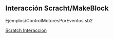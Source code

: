 ## Interacción Scracht/MakeBlock

Ejemplos/ControlMotoresPorEventos.sb2

[Scratch Interaccion](../Fichas/ScratchInteraccion.md)
